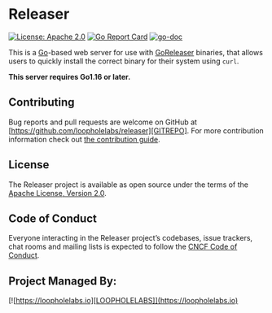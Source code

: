 # Releaser

[![License: Apache 2.0](https://img.shields.io/badge/License-Apache%202.0-brightgreen.svg)](https://www.apache.org/licenses/LICENSE-2.0)
[![Go Report Card](https://goreportcard.com/badge/github.com/loopholelabs/releaser)](https://goreportcard.com/report/github.com/loopholelabs/releaser)
[![go-doc](https://godoc.org/github.com/loopholelabs/releaser?status.svg)](https://godoc.org/github.com/loopholelabs/releaser)

This is a [Go](https://golang.org)-based web server for use with [GoReleaser](https://github.com/goreleaser/goreleaser) binaries, that allows users to quickly install the correct binary for their system using `curl`.

**This server requires Go1.16 or later.**


## Contributing

Bug reports and pull requests are welcome on GitHub at [https://github.com/loopholelabs/releaser][GITREPO]. For more contribution information check out [the contribution guide](https://github.com/loopholelabs/releaser/blob/main/CONTRIBUTING.md).


## License

The Releaser project is available as open source under the terms of the [Apache License, Version 2.0](http://www.apache.org/licenses/LICENSE-2.0).

## Code of Conduct

Everyone interacting in the Releaser project’s codebases, issue trackers, chat rooms and mailing lists is expected to follow the [CNCF Code of Conduct](https://github.com/cncf/foundation/blob/main/code-of-conduct.md).

## Project Managed By:
[![https://loopholelabs.io][LOOPHOLELABS]](https://loopholelabs.io)

[GITREPO]: https://github.com/loopholelabs/releaser
[LOOPHOLELABS]: https://cdn.loopholelabs.io/loopholelabs/LoopholeLabsLogo.svg

